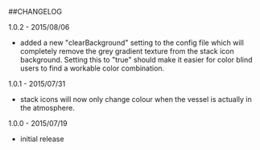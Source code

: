 ##CHANGELOG

1.0.2 - 2015/08/06
- added a new "clearBackground" setting to the config file which will completely remove the grey gradient texture from the stack icon background.
Setting this to "true" should make it easier for color blind users to find a workable color combination.

1.0.1 - 2015/07/31
- stack icons will now only change colour when the vessel is actually in the atmosphere.

1.0.0 - 2015/07/19
- initial release